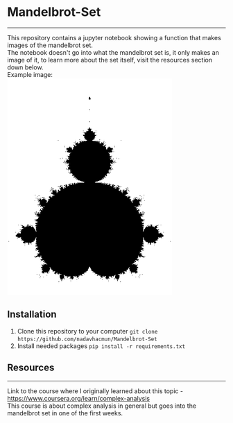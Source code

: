 # Mandelbrot-Set
___
This repository contains a jupyter notebook showing a function that makes images of the mandelbrot set. <br>
The notebook doesn't go into what the mandelbrot set is, it only makes an image of it, to learn more about the set itself, visit the resources section down below. <br>
Example image: <br>
![mandelbrot](./Images/test500.png)


## Installation
1. Clone this repository to your computer
`git clone https://github.com/nadavhacmun/Mandelbrot-Set`
2. Install needed packages
`pip install -r requirements.txt`

## Resources 
___
Link to the course where I originally learned about this topic - https://www.coursera.org/learn/complex-analysis <br>
This course is about complex analysis in general but goes into the mandelbrot set in one of the first weeks.
